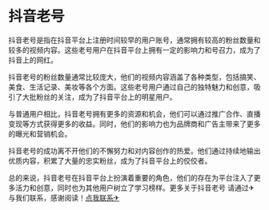 # 抖音老号

抖音老号是指在抖音平台上注册时间较早的用户账号，通常拥有较高的粉丝数量和较多的视频内容。这些老号用户在抖音平台上拥有一定的影响力和号召力，成为了抖音上的网红。

抖音老号的粉丝数量通常比较庞大，他们的视频内容涵盖了各种类型，包括搞笑、美食、生活记录、美妆等各个方面。这些老号用户通过自己的独特魅力和创意，吸引了大批粉丝的关注，成为了抖音平台上的明星用户。

与普通用户相比，抖音老号拥有更多的资源和机会，他们可以通过推广合作、直播变现等方式获得更多的收益。同时，他们的影响力也为品牌商和广告主带来了更多的曝光和营销机会。

抖音老号的成功离不开他们的不懈努力和对内容创作的热爱。他们通过持续地输出优质内容，积累了大量的忠实粉丝，成为了抖音平台上的佼佼者。

总的来说，抖音老号在抖音平台上扮演着重要的角色，他们的存在为平台注入了更多活力和创意，同时也为其他用户树立了学习榜样。更多关于抖音老号 请通过✈与我们联系，感谢阅读！[点我联系✈](https://edge.k02.cc)